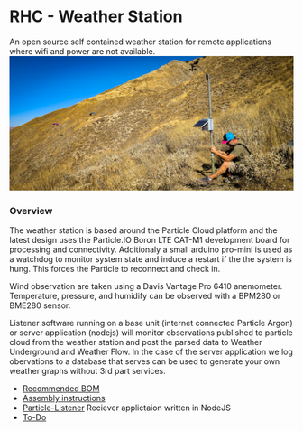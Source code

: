 # RHC - Weather Station
An open source self contained weather station for remote applications where wifi and power are not available.
![Soboba Flight Park Weather Station](assets/soboba-weather-station.jpeg)
### Overview

The weather station is based around the Particle Cloud platform and the latest design uses the Particle.IO Boron LTE CAT-M1 development board for processing and connectivity. 
Additionaly a small arduino pro-mini is used as a watchdog to monitor system state and induce a restart if the the system is hung. This forces the Particle to reconnect and check in.

Wind observation are taken using a Davis Vantage Pro 6410 anemometer. Temperature, pressure, and humidify can be observed with a BPM280 or BME280 sensor.

Listener software running on a base unit (internet connected Particle Argon) or server application (nodejs) will monitor observations published to particle cloud from the weather station and post the parsed data to Weather Underground and Weather Flow. In the case of the server application we log obervations to a database that serves can be used to generate your own weather graphs without 3rd part services.

- [Recommended BOM](bom.md) 
- [Assembly instructions](assembly.md)
- [Particle-Listener](https://github.com/GravityDeficient/particle-listener) Reciever applictaion written in NodeJS
- [To-Do](TODO.md)